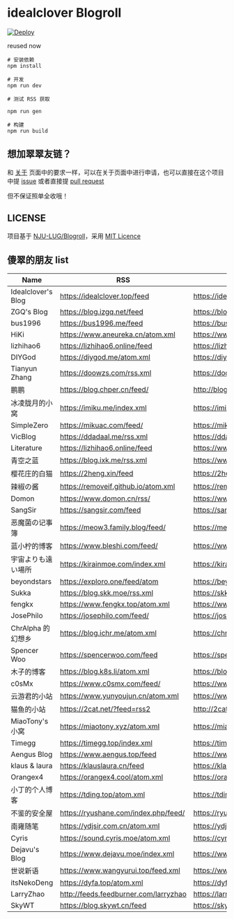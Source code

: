 # idealclover Blogroll
[![Deploy](https://github.com/ryankert/Friend-Link-House/actions/workflows/deploy.yml/badge.svg)](https://github.com/ryankert/Friend-Link-House/actions/workflows/deploy.yml)

reused now
```
# 安装依赖
npm install

# 开发
npm run dev

# 测试 RSS 获取

npm run gen

# 构建
npm run build
```

## 想加翠翠友链？

和 [关于](https://idealclover.top/about.html) 页面中的要求一样，可以在关于页面中进行申请，也可以直接在这个项目中提 [issue](https://github.com/idealclover/blogroll/issues) 或者直接提 [pull request](https://github.com/idealclover/blogroll/pulls)

但不保证照单全收哦！

## LICENSE

项目基于 [NJU-LUG/Blogroll](https://github.com/nju-lug/blogroll)，采用 [MIT Licence](./LICENSE)

## 傻翠的朋友 list

| Name               | RSS                                   | HTML                        |
| ------------------ | ------------------------------------- | --------------------------- |
| Idealclover's Blog | https://idealclover.top/feed          | https://idealclover.top/    |
| ZGQ's Blog         | https://blog.izgq.net/feed            | https://blog.izgq.net/      |
| bus1996            | https://bus1996.me/feed               | https://bus1996.me/         |
| HiKi               | https://www.aneureka.cn/atom.xml      | https://www.aneureka.cn/    |
| lizhihao6          | https://lizhihao6.online/feed         | https://lizhihao6.online/   |
| DIYGod             | https://diygod.me/atom.xml            | https://diygod.me/          |
| Tianyun Zhang      | https://doowzs.com/rss.xml            | https://doowzs.com/         |
| 鹏鹏               | https://blog.chper.cn/feed/           | http://blog.chper.cn/       |
| 冰凌胧月的小窝     | https://imiku.me/index.xml            | https://imiku.me            |
| SimpleZero         | https://mikuac.com/feed/              | https://mikuac.com          |
| VicBlog            | https://ddadaal.me/rss.xml            | https://ddadaal.me/         |
| Literature         | https://lizhihao6.online/feed         | https://www.literature.hk   |
| 青空之蓝           | https://blog.ixk.me/rss.xml           | https://www.ixk.me          |
| 樱花庄的白猫       | https://2heng.xin/feed                | https://2heng.xin           |
| 辣椒の酱           | https://removeif.github.io/atom.xml   | https://removeif.github.io/ |
| Domon              | https://www.domon.cn/rss/             | https://www.domon.cn        |
| SangSir            | https://sangsir.com/feed              | https://sangsir.com/        |
| 恶魔菌の记事簿     | https://meow3.family.blog/feed/       | https://meow3.family.blog/  |
| 蓝小柠的博客       | https://www.bleshi.com/feed/          | https://www.bleshi.com/     |
| 宇宙よりも遠い場所 | https://kirainmoe.com/index.xml       | https://kirainmoe.com/      |
| beyondstars        | https://exploro.one/feed/atom         | https://beyondstars.xyz/    |
| Sukka              | https://blog.skk.moe/rss.xml          | https://skk.moe/            |
| fengkx             | https://www.fengkx.top/atom.xml       | https://www.fengkx.top/     |
| JosePhilo          | https://josephilo.com/feed/           | https://josephilo.com       |
| ChrAlpha 的幻想乡  | https://blog.ichr.me/atom.xml         | https://chralpha.com        |
| Spencer Woo        | https://spencerwoo.com/feed           | https://spencerwoo.com/     |
| 木子的博客         | https://blog.k8s.li/atom.xml          | https://blog.k8s.li         |
| c0sMx              | https://www.c0smx.com/feed/           | https://www.c0smx.com       |
| 云游君的小站       | https://www.yunyoujun.cn/atom.xml     | https://www.yunyoujun.cn    |
| 猫鱼的小站         | https://2cat.net/?feed=rss2           | http://2cat.net             |
| MiaoTony's 小窝    | https://miaotony.xyz/atom.xml         | https://miaotony.xyz        |
| Timegg             | https://timegg.top/index.xml          | https://timegg.top/         |
| Aengus Blog        | https://www.aengus.top/feed           | https://www.aengus.top/     |
| klaus & laura      | https://klauslaura.cn/feed            | https://klauslaura.cn       |
| Orangex4           | https://orangex4.cool/atom.xml        | https://orangex4.cool/      |
| 小丁的个人博客     | https://tding.top/atom.xml            | https://tding.top/          |
| 不鉴的安全屋       | https://ryushane.com/index.php/feed/  | https://ryushane.com/       |
| 南雍随笔           | https://ydjsir.com.cn/atom.xml        | https://ydjsir.com.cn       |
| Cyris              | https://sound.cyris.moe/atom.xml      | https://cyris.moe/          |
| Dejavu's Blog      | https://www.dejavu.moe/index.xml      | https://www.dejavu.moe      |
| 世说新语           | https://www.wangyurui.top/feed.xml    | https://www.wangyurui.top   |
| itsNekoDeng        | https://dyfa.top/atom.xml             | https://dyfa.top/           |
| LarryZhao          | http://feeds.feedburner.com/larryzhao | https://larryzhao.com/      |
| SkyWT              | https://blog.skywt.cn/feed            | https://skywt.cn/           |
